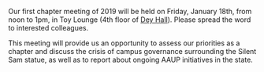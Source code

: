 Our first chapter meeting of 2019 will be held on Friday, January 18th, from noon to 1pm, in Toy Lounge (4th floor of [Dey Hall](https://map.concept3d.com/?id=111#!m/104740)). Please spread the word to interested colleagues.

This meeting will provide us an opportunity to assess our priorities as a chapter and discuss the crisis of campus governance surrounding the Silent Sam statue, as well as to report about ongoing AAUP initiatives in the state.
